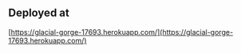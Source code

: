 ## Deployed at
[https://glacial-gorge-17693.herokuapp.com/](https://glacial-gorge-17693.herokuapp.com/)